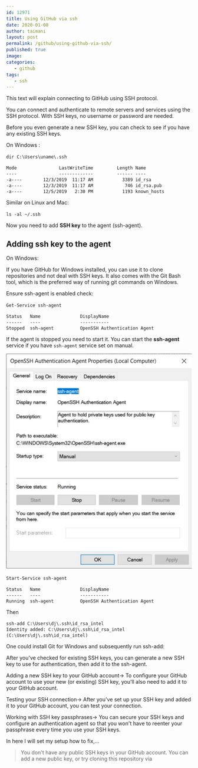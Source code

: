 ```yaml
---
id: 12971
title: Using GitHub via ssh
date: 2020-01-08
author: taimani
layout: post
permalink: /github/using-github-via-ssh/
published: true
image: 
categories:
   - github
tags:
   - ssh
---
```

This text will explain connecting to GitHub using SSH protocol.

You can connect and authenticate to remote servers and services using the SSH protocol. With SSH keys, no username or password are needed.

Before you even generate a new SSH key, you can check to see if you have any existing SSH keys.

On Windows :

`dir C:\Users\uname\.ssh`

```
Mode                LastWriteTime         Length Name
----                -------------         ------ ----
-a----        12/3/2019  11:17 AM           3389 id_rsa
-a----        12/3/2019  11:17 AM            746 id_rsa.pub
-a----        12/5/2019   2:30 PM           1193 known_hosts
```

Similar on Linux and Mac:

`ls -al ~/.ssh`

Now you need to add **SSH key** to the agent (ssh-agent).


## Adding ssh key to the agent

On Windows:

If you have GitHub for Windows installed, you can use it to clone repositories and not deal with SSH keys. It also comes with the Git Bash tool, which is the preferred way of running git commands on Windows.

Ensure ssh-agent is enabled check:

`Get-Service ssh-agent`
```
Status   Name               DisplayName
------   ----               -----------
Stopped  ssh-agent          OpenSSH Authentication Agent
```

If the agent is stopped you need to start it. You can start the **ssh-agent** service if you have `ssh-agent` service set on manual.

<img alt="ssh3" src="/wp-content/uploads/2020/01/ssh3.jpg">


`Start-Service ssh-agent`

```
Status   Name               DisplayName
------   ----               -----------
Running  ssh-agent          OpenSSH Authentication Agent
```


Then 

```
ssh-add C:\Users\dj\.ssh\id_rsa_intel
Identity added: C:\Users\dj\.ssh\id_rsa_intel (C:\Users\dj\.ssh\id_rsa_intel)
```




One could install Git for Windows and subsequently run ssh-add:



After you've checked for existing SSH keys, you can generate a new SSH key to use for authentication, then add it to the ssh-agent.

Adding a new SSH key to your GitHub account→
To configure your GitHub account to use your new (or existing) SSH key, you'll also need to add it to your GitHub account.

Testing your SSH connection→
After you've set up your SSH key and added it to your GitHub account, you can test your connection.

Working with SSH key passphrases→
You can secure your SSH keys and configure an authentication agent so that you won't have to reenter your passphrase every time you use your SSH keys.

In here I will set my setup how to fix,...

>You don't have any public SSH keys in your GitHub account. You can add a new public key, or try cloning this repository via 


